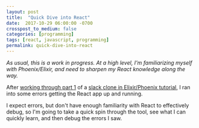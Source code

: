```yaml
---
layout: post
title:  "Quick Dive into React"
date:  2017-10-29 06:00:00 -0700
crosspost_to_medium: false
categories: [programming]
tags: [react, javascript, programming]
permalink: quick-dive-into-react
---
```

_As usual, this is a work in progress. At a high level, I'm familiarizing myself with Phoenix/Elixir, and need to sharpen my React knowledge along the way._

After [working through part 1](_posts/2017-10-28-elixir-phoenix-part-deux.md) of a [slack clone in Elixir/Phoenix tutorial](https://medium.com/@benhansen/lets-build-a-slack-clone-with-elixir-phoenix-and-react-part-1-project-setup-3252ae780a1), I ran into some errors getting the React app up and running.

I expect errors, but don't have enough familiarity with React to effectively debug, so I'm going to take a quick spin through the tool, see what I can quickly learn, and then debug the errors I saw.

<!--more-->
